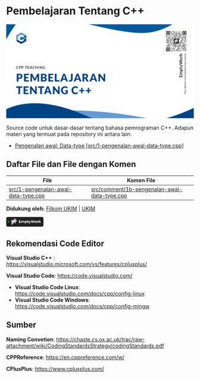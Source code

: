# Pembelajaran Tentang C++

<img src="./assets/cpp-teaching-header.jpg" alt="Pembelajaran tentang C++/CPlusPlus"/>


Source code untuk dasar-dasar tentang bahasa pemrograman C++. Adapun materi yang termuat pada repository ini antara lain:
- <a href="src/1-pengenalan-awal-data-type.cpp">Pengenalan awal: Data-type [src/1-pengenalan-awal-data-type.cpp]</a>

## Daftar File dan File dengan Komen
|File|Komen File|
|---|---|
|<a href="src/1-pengenalan-awal-data-type.cpp">src/1-pengenalan-awal-data-type.cpp</a>|<a href="src/comment/1b-pengenalan-awal-data-type.cpp">src/comment/1b-pengenalan-awal-data-type.cpp</a>|

**Didukung oleh:**
<a href="https://filkom.ukim.ac.id">Filkom UKIM</a> | <a href="https://ukim.ac.id">UKIM</a>

<a href="https://emptywork.netlify.app">
  <img src="assets/active.svg" width=100>
</a>

## Rekomendasi Code Editor

**Visual Studio C++** : https://visualstudio.microsoft.com/vs/features/cplusplus/

**Visual Studio Code**: https://code.visualstudio.com/
 - **Visual Studio Code Linux**: https://code.visualstudio.com/docs/cpp/config-linux
 - **Visual Studio Code Windows**: https://code.visualstudio.com/docs/cpp/config-mingw

## Sumber

**Naming Convetion**: https://chaste.cs.ox.ac.uk/trac/raw-attachment/wiki/CodingStandardsStrategy/codingStandards.pdf

**CPPReference**: https://en.cppreference.com/w/

**CPlusPlus**: https://www.cplusplus.com/
